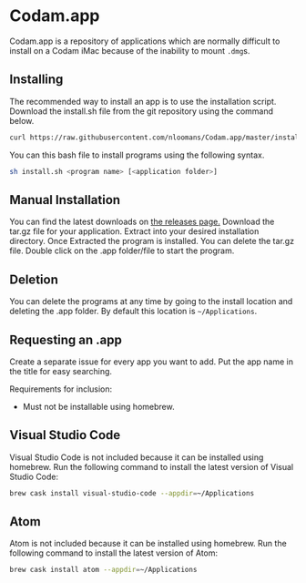 # Codam.app

Codam.app is a repository of applications which are normally difficult to
install on a Codam iMac because of the inability to mount `.dmg`s.

## Installing

The recommended way to install an app is to use the installation script.
Download the install.sh file from the git repository using the command below.

```bash
curl https://raw.githubusercontent.com/nloomans/Codam.app/master/install.sh > install.sh
```

You can this bash file to install programs using the following syntax.

```bash
sh install.sh <program name> [<application folder>]
```

## Manual Installation

You can find the latest downloads on
[the releases page.](https://github.com/nloomans/Codam.app/releases/latest/)
Download the tar.gz file for your application. Extract into your desired
installation directory. Once Extracted the program is installed. You can delete
the tar.gz file. Double click on the .app folder/file to start the program.

## Deletion

You can delete the programs at any time by going to the install location and
deleting the .app folder. By default this location is `~/Applications`.

## Requesting an .app

Create a separate issue for every app you want to add. Put the app name in the
title for easy searching.

Requirements for inclusion:

 - Must not be installable using homebrew.

## Visual Studio Code

Visual Studio Code is not included because it can be installed using homebrew.
Run the following command to install the latest version of Visual Studio Code:

```bash
brew cask install visual-studio-code --appdir=~/Applications
```

## Atom

Atom is not included because it can be installed using homebrew.
Run the following command to install the latest version of Atom:

```bash
brew cask install atom --appdir=~/Applications
```
